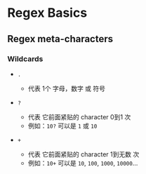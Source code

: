 # Regex Basics

## Regex meta-characters

### Wildcards
* `.`
  * 代表 1个 字母，数字 或 符号

* `?`
  * 代表 它前面紧贴的 character 0到1 次
  * 例如：`10?` 可以是 `1` 或 `10`

* `+`
  * 代表 它前面紧贴的 character 1到无数 次
  * 例如：`10+` 可以是 `10`, `100`, `1000`, `10000`...
